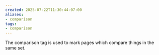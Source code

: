 ```yaml
---
created: 2025-07-22T11:30:44-07:00
aliases:
- comparison
tags:
- comparison
---
```


The comparison tag is used to mark pages which compare things in the same set.
